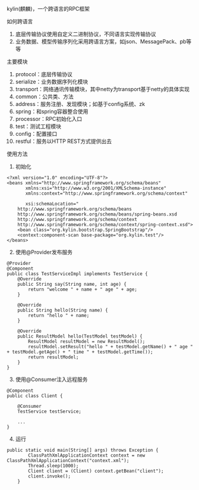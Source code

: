 
kylin(麒麟)，一个跨语言的RPC框架

如何跨语言

1. 底层传输协议使用自定义二进制协议，不同语言实现传输协议
2. 业务数据、模型传输序列化采用跨语言方案，如json、MessagePack、pb等等


主要模块

1. protocol：底层传输协议
2. serialize：业务数据序列化模块
3. transport：网络通讯传输模块，其中netty为transport基于netty的具体实现
4. common：公共类、方法
5. address：服务注册、发现模块；如基于config系统、zk
6. spring：和spring容器整合使用
7. processor：RPC初始化入口
8. test：测试工程模块
9. config：配置接口
10. restful：服务以HTTP REST方式提供出去


使用方法

1. 初始化
```
<?xml version="1.0" encoding="UTF-8"?>
<beans xmlns="http://www.springframework.org/schema/beans"
       xmlns:xsi="http://www.w3.org/2001/XMLSchema-instance"
       xmlns:context="http://www.springframework.org/schema/context"

       xsi:schemaLocation="
    http://www.springframework.org/schema/beans
    http://www.springframework.org/schema/beans/spring-beans.xsd
    http://www.springframework.org/schema/context
    http://www.springframework.org/schema/context/spring-context.xsd">
    <bean class="org.kylin.bootstrap.SpringBootstrap"/>
    <context:component-scan base-package="org.kylin.test"/>
</beans>
```
2. 使用@Provider发布服务
```
@Provider
@Component
public class TestServiceImpl implements TestService {
    @Override
    public String say(String name, int age) {
        return "welcome " + name + " age " + age;
    }

    @Override
    public String hello(String name) {
        return "hello " + name;
    }

    @Override
    public ResultModel hello(TestModel testModel) {
        ResultModel resultModel = new ResultModel();
        resultModel.setResult("hello " + testModel.getName() + " age " + testModel.getAge() + " time " + testModel.getTime());
        return resultModel;
    }
}
```
3. 使用@Consumer注入远程服务
```
@Component
public class Client {

    @Consumer
    TestService testService;

    ...
}
```
4. 运行
```
public static void main(String[] args) throws Exception {
        ClassPathXmlApplicationContext context = new ClassPathXmlApplicationContext("context.xml");
        Thread.sleep(1000);
        Client client = (Client) context.getBean("client");
        client.invoke();
    }

```

